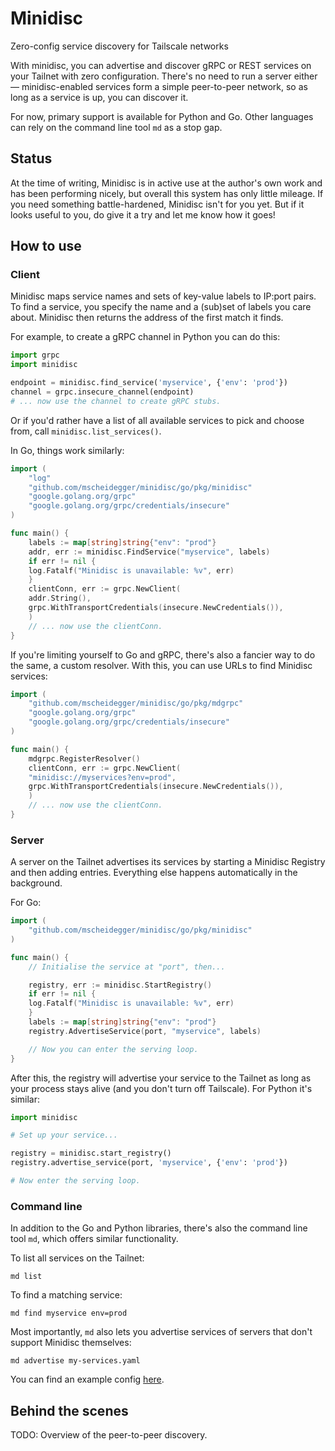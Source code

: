 # Minidisc
Zero-config service discovery for Tailscale networks

With minidisc, you can advertise and discover gRPC or REST services on your
Tailnet with zero configuration. There's no need to run a server either &mdash;
minidisc-enabled services form a simple peer-to-peer network, so as long as a
service is up, you can discover it.

For now, primary support is available for Python and Go. Other languages can
rely on the command line tool `md` as a stop gap.

## Status

At the time of writing, Minidisc is in active use at the author's own work and
has been performing nicely, but overall this system has only little mileage. If
you need something battle-hardened, Minidisc isn't for you yet. But if it looks
useful to you, do give it a try and let me know how it goes!

## How to use

### Client

Minidisc maps service names and sets of key-value labels to IP:port pairs. To
find a service, you specify the name and a (sub)set of labels you care about.
Minidisc then returns the address of the first match it finds.

For example, to create a gRPC channel in Python you can do this:

```python
import grpc
import minidisc

endpoint = minidisc.find_service('myservice', {'env': 'prod'})
channel = grpc.insecure_channel(endpoint)
# ... now use the channel to create gRPC stubs.
```

Or if you'd rather have a list of all available services to pick and choose
from, call `minidisc.list_services()`.

In Go, things work similarly:

```go
import (
    "log"
    "github.com/mscheidegger/minidisc/go/pkg/minidisc"
    "google.golang.org/grpc"
    "google.golang.org/grpc/credentials/insecure"
)

func main() {
    labels := map[string]string{"env": "prod"}
    addr, err := minidisc.FindService("myservice", labels)
    if err != nil {
	log.Fatalf("Minidisc is unavailable: %v", err)
    }
    clientConn, err := grpc.NewClient(
	addr.String(),
	grpc.WithTransportCredentials(insecure.NewCredentials()),
    )
    // ... now use the clientConn.
}
```

If you're limiting yourself to Go and gRPC, there's also a fancier way to do the
same, a custom resolver. With this, you can use URLs to find Minidisc services:

```go
import (
    "github.com/mscheidegger/minidisc/go/pkg/mdgrpc"
    "google.golang.org/grpc"
    "google.golang.org/grpc/credentials/insecure"
)

func main() {
    mdgrpc.RegisterResolver()
    clientConn, err := grpc.NewClient(
	"minidisc://myservices?env=prod",
	grpc.WithTransportCredentials(insecure.NewCredentials()),
    )
    // ... now use the clientConn.
}
```

### Server

A server on the Tailnet advertises its services by starting a Minidisc Registry
and then adding entries. Everything else happens automatically in the
background.

For Go:

```go
import (
    "github.com/mscheidegger/minidisc/go/pkg/minidisc"
)

func main() {
    // Initialise the service at "port", then...

    registry, err := minidisc.StartRegistry()
    if err != nil {
	log.Fatalf("Minidisc is unavailable: %v", err)
    }
    labels := map[string]string{"env": "prod"}
    registry.AdvertiseService(port, "myservice", labels)

    // Now you can enter the serving loop.
}

```

After this, the registry will advertise your service to the Tailnet as long as
your process stays alive (and you don't turn off Tailscale). For Python it's
similar:

```python
import minidisc

# Set up your service...

registry = minidisc.start_registry()
registry.advertise_service(port, 'myservice', {'env': 'prod'})

# Now enter the serving loop.
```

### Command line

In addition to the Go and Python libraries, there's also the command line tool
`md`, which offers similar functionality.

To list all services on the Tailnet:
```shell
md list
```

To find a matching service:
```shell
md find myservice env=prod
```

Most importantly, `md` also lets you advertise services of servers that don't
support Minidisc themselves:

```shell
md advertise my-services.yaml
```

You can find an example config
[here](https://github.com/mscheidegger/minidisc/blob/main/example-cfg.yaml).

## Behind the scenes

TODO: Overview of the peer-to-peer discovery.